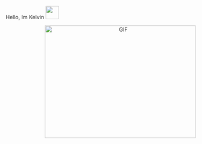 Hello, Im Kelvin <img src="https://media.giphy.com/media/hvRJCLFzcasrR4ia7z/giphy.gif" width="35">

<!--
Bienvenido al repositorio de Kelvin Becerra,
Aqui encontraras por el momento trabajos realizados para la universidad, Metrovila es el proyecto mas reciente. 
Realizado un 50% por mi mismo.
PokeApi:Consumo de Api con react usando la API de pokemon


-->
<a target="_blank" align="center">
  <img align="right" top="500" height="300" width="400" alt="GIF" src="https://media.giphy.com/media/SWoSkN6DxTszqIKEqv/giphy.gif">
</a>
